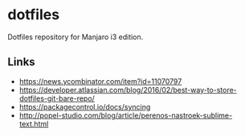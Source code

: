 # dotfiles
Dotfiles repository for Manjaro i3 edition.

## Links
- <https://news.ycombinator.com/item?id=11070797>
- <https://developer.atlassian.com/blog/2016/02/best-way-to-store-dotfiles-git-bare-repo/>
- <https://packagecontrol.io/docs/syncing>
- <http://popel-studio.com/blog/article/perenos-nastroek-sublime-text.html>
